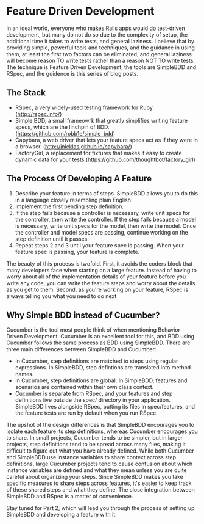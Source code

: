# Feature Driven Development

In an ideal world, everyone who makes Rails apps would do test-driven development, but many do not do so due to the complexity of setup, the additional time it takes to write tests, and general laziness. I believe that by providing simple, powerful tools and techniques, and the guidance in using them, at least the first two factors can be eliminated, and general laziness will become reason TO write tests rather than a reason NOT TO write tests. The technique is Feature Driven Development, the tools are SimpleBDD and RSpec, and the guidence is this series of blog posts.

## The Stack
- RSpec, a very widely-used testing framework for Ruby.  (http://rspec.info/)
- Simple BDD, a small frameowrk that greatly simplifies writing feature specs, which are the linchpin of BDD. (https://github.com/robb1e/simple_bdd)
- Capybara, a web driver that lets your feature specs act as if they were in a browser. (http://jnicklas.github.io/capybara/)
- FactoryGirl, a replacement for fixtures that makes it easy to create dynamic data for your tests (https://github.com/thoughtbot/factory_girl)

## The Process Of Developing A Feature

1. Describe your feature in terms of steps.  SimpleBDD allows you to do this in a language closely resembling plain English.
2. Implement the first pending step definition.
3. If the step fails because a controller is necessary, write unit specs for the controller, then write the controller. If the step fails because a model is necessary, write unit specs for the model, then write the model. Once the controller and model specs are passing, continue working on the step definition until it passes.
4. Repeat steps 2 and 3 until your feature spec is passing.  When your feature spec is passing, your feature is complete.

The beauty of this process is twofold.  First, it avoids the coders block that many developers face when starting on a large feature.  Instead of having to worry about all of the implementation details of your feature before you write any code, you can write the feature steps and worry about the details as you get to them.  Second, as you're working on your feature, RSpec is always telling you what you need to do next

## Why Simple BDD instead of Cucumber?
Cucumber is the tool most people think of when mentioning Behavior-Driven Development. Cucumber is an excellent tool for this, and BDD using Cucumber follows the same process as BDD using SimpleBDD.  There are three main differences between SimpleBDD and Cucumber:
- In Cucumber, step definitions are matched to steps using regular expressions. In SimpleBDD, step defintions are translated into method names.
- In Cucumber, step definitions are global.  In SimpleBDD, features and scenarios are contained within their own class context.
- Cucumber is separate from RSpec, and your features and step definitions live outside the spec/ directory in your application.  SimpleBDD lives alongside RSpec, putting its files in spec/features, and the feature tests are run by default when you run RSpec.

The upshot of the design differences is that SimpleBDD encourages you to isolate each feature its step definitions, whereas Cucumber encourages you to share.  In small projects, Cucumber tends to be simpler, but in larger projects, step definitions tend to be spread across many files, making it difficult to figure out what you have already defined.  While both Cucumber and SimpleBDD use instance variables to share context across step definitions, large Cucumber projects tend to cause confusion about which instance variables are defined and what they mean unless you are quite careful about organizing your steps.  Since SimpleBDD makes you take specific measures to share steps across features, it's easier to keep track of these shared steps and what they define.  The close integration between SimpleBDD and RSpec is a matter of convenience.

Stay tuned for Part 2, which will lead you through the process of setting up SimpleBDD and developing a feature with it.
